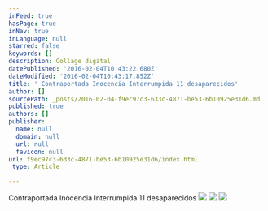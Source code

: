 ```yaml
---
inFeed: true
hasPage: true
inNav: true
inLanguage: null
starred: false
keywords: []
description: Collage digital
datePublished: '2016-02-04T10:43:22.680Z'
dateModified: '2016-02-04T10:43:17.852Z'
title: ' Contraportada Inocencia Interrumpida 11 desaparecidos'
author: []
sourcePath: _posts/2016-02-04-f9ec97c3-633c-4871-be53-6b10925e31d6.md
published: true
authors: []
publisher:
  name: null
  domain: null
  url: null
  favicon: null
url: f9ec97c3-633c-4871-be53-6b10925e31d6/index.html
_type: Article

---
```

Contraportada Inocencia Interrumpida 11 desaparecidos
![](https://the-grid-user-content.s3-us-west-2.amazonaws.com/c8aa1561-8b88-4e3b-a74d-fc27e77655ea.jpg)
![](https://the-grid-user-content.s3-us-west-2.amazonaws.com/378e766c-f3a4-41d4-943f-da6b63f8f1f1.jpg)
![](https://the-grid-user-content.s3-us-west-2.amazonaws.com/8552ab17-ddc5-4651-81bb-7015348786fd.jpg)